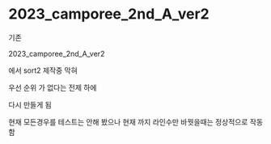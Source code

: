 # 2023_camporee_2nd_A_ver2

기존

2023_camporee_2nd_A_ver2

에서 sort2 제작중 막혀

우선 순위 가 없다는 전제 하에

다시 만들게 됨

현재 모든경우를 테스트는 안해 봤으나 현재 까지 라인수만 바꿧을때는 정상적으로 작동함
